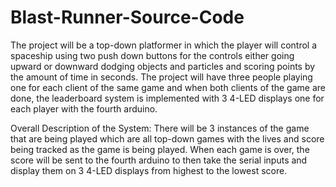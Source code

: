 # Blast-Runner-Source-Code
The project will be a top-down platformer in which the player will control a spaceship using two push down buttons for the controls either going upward or downward dodging objects and particles and scoring points by the amount of time in seconds. The project will have three people playing one for each client of the same game and when both clients of the game are done, the leaderboard system is implemented with 3 4-LED displays one for each player with the fourth arduino.

Overall Description of the System: There will be 3 instances of the game that are being played which are all top-down games with the lives and score being tracked as the game is being played. When each game is over, the score will be sent to the fourth arduino to then take the serial inputs and display them on 3 4-LED displays from highest to the lowest score.
